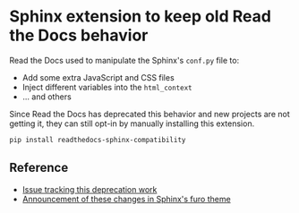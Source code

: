 # Sphinx extension to keep old Read the Docs behavior

Read the Docs used to manipulate the Sphinx's `conf.py` file to:

- Add some extra JavaScript and CSS files
- Inject different variables into the `html_context`
- ... and others

Since Read the Docs has deprecated this behavior and new projects are not getting it,
they can still opt-in by manually installing this extension.

```bash
pip install readthedocs-sphinx-compatibility
```

## Reference

- [Issue tracking this deprecation work](https://github.com/readthedocs/addons/issues/72)
- [Announcement of these changes in Sphinx's furo theme](https://github.com/pradyunsg/furo/discussions/785)
